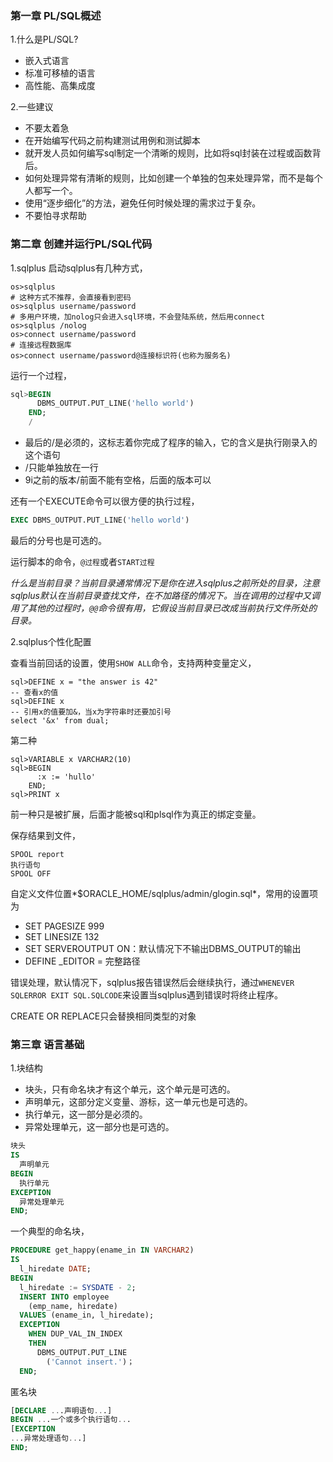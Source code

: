 ### 第一章 PL/SQL概述

1.什么是PL/SQL?

- 嵌入式语言
- 标准可移植的语言
- 高性能、高集成度

2.一些建议

- 不要太着急
 - 在开始编写代码之前构建测试用例和测试脚本
 - 就开发人员如何编写sql制定一个清晰的规则，比如将sql封装在过程或函数背后。
 - 如何处理异常有清晰的规则，比如创建一个单独的包来处理异常，而不是每个人都写一个。
 - 使用“逐步细化”的方法，避免任何时候处理的需求过于复杂。
- 不要怕寻求帮助

### 第二章 创建并运行PL/SQL代码

1.sqlplus
启动sqlplus有几种方式，
```
os>sqlplus
# 这种方式不推荐，会直接看到密码
os>sqlplus username/password
# 多用户环境，加nolog只会进入sql环境，不会登陆系统，然后用connect
os>sqlplus /nolog
os>connect username/password
# 连接远程数据库
os>connect username/password@连接标识符(也称为服务名)
```

运行一个过程，
```sql
sql>BEGIN
      DBMS_OUTPUT.PUT_LINE('hello world')
    END;
    /
```

- 最后的/是必须的，这标志着你完成了程序的输入，它的含义是执行刚录入的这个语句
- /只能单独放在一行
- 9i之前的版本/前面不能有空格，后面的版本可以

还有一个EXECUTE命令可以很方便的执行过程，
```sql
EXEC DBMS_OUTPUT.PUT_LINE('hello world')
```
最后的分号也是可选的。

运行脚本的命令，`@过程`或者`START过程`

*什么是当前目录？当前目录通常情况下是你在进入sqlplus之前所处的目录，注意sqlplus默认在当前目录查找文件，在不加路径的情况下。当在调用的过程中又调用了其他的过程时，`@@`命令很有用，它假设当前目录已改成当前执行文件所处的目录。*

2.sqlplus个性化配置

查看当前回话的设置，使用`SHOW ALL`命令，支持两种变量定义，
```
sql>DEFINE x = "the answer is 42"
-- 查看x的值
sql>DEFINE x
-- 引用x的值要加&，当x为字符串时还要加引号
select '&x' from dual;

```
第二种
```
sql>VARIABLE x VARCHAR2(10)
sql>BEGIN
      :x := 'hullo'
    END;
sql>PRINT x
```
前一种只是被扩展，后面才能被sql和plsql作为真正的绑定变量。

保存结果到文件，
```
SPOOL report
执行语句
SPOOL OFF
```

自定义文件位置*$ORACLE_HOME/sqlplus/admin/glogin.sql*，常用的设置项为

- SET PAGESIZE 999
- SET LINESIZE 132
- SET SERVEROUTPUT ON：默认情况下不输出DBMS_OUTPUT的输出
- DEFINE _EDITOR = 完整路径

错误处理，默认情况下，sqlplus报告错误然后会继续执行，通过`WHENEVER SQLERROR EXIT SQL.SQLCODE`来设置当sqlplus遇到错误时将终止程序。

CREATE OR REPLACE只会替换相同类型的对象



### 第三章 语言基础

1.块结构

- 块头，只有命名块才有这个单元，这个单元是可选的。
- 声明单元，这部分定义变量、游标，这一单元也是可选的。
- 执行单元，这一部分是必须的。
- 异常处理单元，这一部分也是可选的。

```sql
块头
IS
  声明单元
BEGIN
  执行单元
EXCEPTION
  异常处理单元
END;
```

一个典型的命名块，
```sql
PROCEDURE get_happy(ename_in IN VARCHAR2)
IS
  l_hiredate DATE;
BEGIN
  l_hiredate := SYSDATE - 2;
  INSERT INTO employee
    (emp_name, hiredate)
  VALUES (ename_in, l_hiredate);
  EXCEPTION
    WHEN DUP_VAL_IN_INDEX
    THEN
      DBMS_OUTPUT.PUT_LINE
        ('Cannot insert.')；
  END;
```
匿名块

```sql
[DECLARE ...声明语句...]
BEGIN ...一个或多个执行语句...
[EXCEPTION
...异常处理语句...]
END;
```

